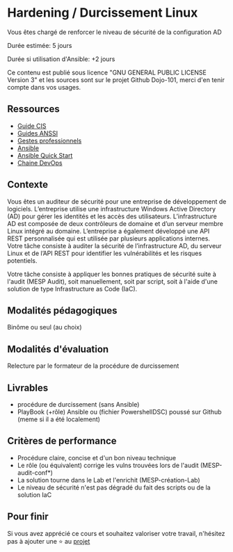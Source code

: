 # Hardening / Durcissement Linux

Vous êtes chargé de renforcer le niveau de sécurité de la configuration AD

Durée estimée: 5 jours

Durée si utilisation d'Ansible: +2 jours

Ce contenu est publié sous licence "GNU GENERAL PUBLIC LICENSE Version 3" et les sources sont sur le projet Github Dojo-101, merci d'en tenir compte dans vos usages.

## Ressources

* [Guide CIS](https://github.com/cismirror/old-benchmarks-archive)
* [Guides ANSSI](https://cyber.gouv.fr/publications)
* [Gestes professionnels](https://github.com/Aif4thah/Dojo-101)
* [Ansible](https://www.ansible.com/)
* [Ansible Quick Start](https://docs.ansible.com/ansible/latest/getting_started/index.html)
* [Chaine DevOps](https://learn.microsoft.com/fr-fr/azure/cloud-adoption-framework/ready/considerations/devops-toolchain#azure-devops-and-github-toolchain)


## Contexte

Vous êtes un auditeur de sécurité pour une entreprise de développement de logiciels. L’entreprise utilise une infrastructure Windows Active Directory (AD) pour gérer les identités et les accès des utilisateurs. L’infrastructure AD est composée de deux contrôleurs de domaine et d’un serveur membre Linux intégré au domaine. L’entreprise a également développé une API REST personnalisée qui est utilisée par plusieurs applications internes. Votre tâche consiste à auditer la sécurité de l’infrastructure AD, du serveur Linux et de l’API REST pour identifier les vulnérabilités et les risques potentiels.

Votre tâche consiste à appliquer les bonnes pratiques de sécurité suite à l'audit (MESP Audit), soit manuellement, soit par script, soit à l'aide d'une solution de type Infrastructure as Code (IaC).


## Modalités pédagogiques

Binôme ou seul (au choix)


## Modalités d'évaluation

Relecture par le formateur de la procédure de durcissement


## Livrables

* procédure de durcissement (sans Ansible)
* PlayBook (+rôle) Ansible ou (fichier PowershellDSC) poussé sur Github (meme si il a été localement)


## Critères de performance

* Procédure claire, concise et d'un bon niveau technique
* Le rôle (ou équivalent) corrige les vulns trouvées lors de l'audit (MESP-audit-conf*)
* La solution tourne dans le Lab et l'enrichit (MESP-création-Lab)
* Le niveau de sécurité n'est pas dégradé du fait des scripts ou de la solution IaC


## Pour finir

Si vous avez apprécié ce cours et souhaitez valoriser votre travail, n'hésitez pas à ajouter une ⭐ au [projet](https://github.com/Aif4thah/Dojo-101)